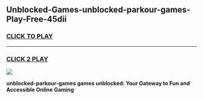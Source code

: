 
## Unblocked-Games-unblocked-parkour-games-Play-Free-45dii
<h3>
<a href="https://premium76.site?title=unblocked-parkour-games&ref=15A">CLICK TO PLAY</a></h3>
<hr>

<h3>
<a href="https://premium76.site?title=unblocked-parkour-games&ref=15A">CLICK 2 PLAY</a>
  
</h3>

<a href="https://premium76.site?title=unblocked-parkour-games&ref=15A"><img src="https://clearcache.store/games.png"></a>


**unblocked-parkour-games games unblocked: Your Gateway to Fun and Accessible Online Gaming**
